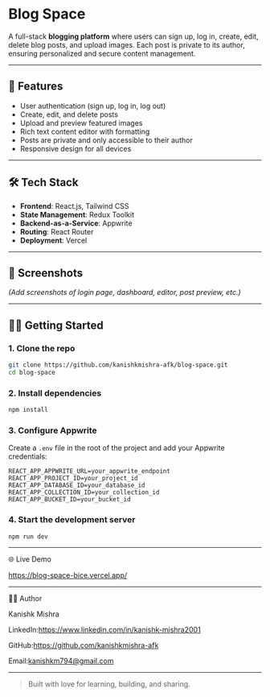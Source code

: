 # Blog Space

A full-stack **blogging platform** where users can sign up, log in, create, edit, delete blog posts, and upload images. Each post is private to its author, ensuring personalized and secure content management.

---

## 🚀 Features

- User authentication (sign up, log in, log out)
- Create, edit, and delete posts
- Upload and preview featured images
- Rich text content editor with formatting
- Posts are private and only accessible to their author
- Responsive design for all devices

---

## 🛠 Tech Stack

- **Frontend**: React.js, Tailwind CSS  
- **State Management**: Redux Toolkit  
- **Backend-as-a-Service**: Appwrite  
- **Routing**: React Router  
- **Deployment**: Vercel  

---

## 📸 Screenshots

*(Add screenshots of login page, dashboard, editor, post preview, etc.)*

---

## 🧑‍💻 Getting Started

### 1. Clone the repo

```bash
git clone https://github.com/kanishkmishra-afk/blog-space.git
cd blog-space
```


### 2. Install dependencies

```bash
npm install
```

### 3. Configure Appwrite

Create a `.env` file in the root of the project and add your Appwrite credentials:

```env
REACT_APP_APPWRITE_URL=your_appwrite_endpoint
REACT_APP_PROJECT_ID=your_project_id
REACT_APP_DATABASE_ID=your_database_id
REACT_APP_COLLECTION_ID=your_collection_id
REACT_APP_BUCKET_ID=your_bucket_id
```

### 4. Start the development server

```bash
npm run dev
```
---

🌐 Live Demo

https://blog-space-bice.vercel.app/


---

🙋‍♂️ Author

Kanishk Mishra

LinkedIn:https://www.linkedin.com/in/kanishk-mishra2001

GitHub:https://github.com/kanishkmishra-afk

Email:kanishkm794@gmail.com 



---

> Built with love for learning, building, and sharing.


